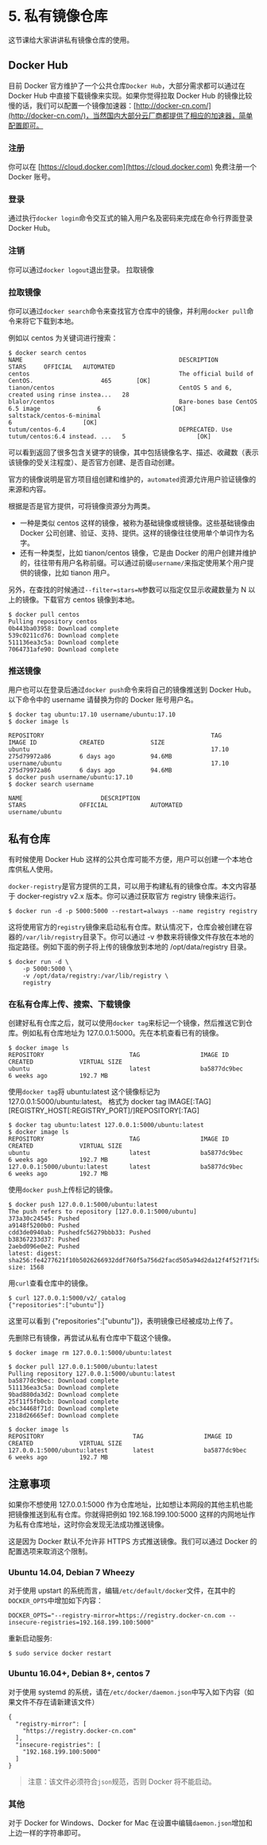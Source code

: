 # 5. 私有镜像仓库
这节课给大家讲讲私有镜像仓库的使用。

## Docker Hub
目前 Docker 官方维护了一个公共仓库`Docker Hub`，大部分需求都可以通过在 Docker Hub 中直接下载镜像来实现。如果你觉得拉取 Docker Hub 的镜像比较慢的话，我们可以配置一个镜像加速器：[http://docker-cn.com/](http://docker-cn.com/)，当然国内大部分云厂商都提供了相应的加速器，简单配置即可。

### 注册
你可以在 [https://cloud.docker.com](https://cloud.docker.com) 免费注册一个 Docker 账号。

### 登录
通过执行`docker login`命令交互式的输入用户名及密码来完成在命令行界面登录 Docker Hub。


### 注销
你可以通过`docker logout`退出登录。
拉取镜像

### 拉取镜像
你可以通过`docker search`命令来查找官方仓库中的镜像，并利用`docker pull`命令来将它下载到本地。

例如以 centos 为关键词进行搜索：
```shell
$ docker search centos
NAME                                            DESCRIPTION                                     STARS     OFFICIAL   AUTOMATED
centos                                          The official build of CentOS.                   465       [OK]
tianon/centos                                   CentOS 5 and 6, created using rinse instea...   28
blalor/centos                                   Bare-bones base CentOS 6.5 image                6                    [OK]
saltstack/centos-6-minimal                                                                      6                    [OK]
tutum/centos-6.4                                DEPRECATED. Use tutum/centos:6.4 instead. ...   5                    [OK]
```

可以看到返回了很多包含关键字的镜像，其中包括镜像名字、描述、收藏数（表示该镜像的受关注程度）、是否官方创建、是否自动创建。

官方的镜像说明是官方项目组创建和维护的，`automated`资源允许用户验证镜像的来源和内容。

根据是否是官方提供，可将镜像资源分为两类。

* 一种是类似 centos 这样的镜像，被称为基础镜像或根镜像。这些基础镜像由 Docker 公司创建、验证、支持、提供。这样的镜像往往使用单个单词作为名字。
* 还有一种类型，比如 tianon/centos 镜像，它是由 Docker 的用户创建并维护的，往往带有用户名称前缀。可以通过前缀`username/`来指定使用某个用户提供的镜像，比如 tianon 用户。

另外，在查找的时候通过`--filter=stars=N`参数可以指定仅显示收藏数量为 N 以上的镜像。下载官方 centos 镜像到本地。
```shell
$ docker pull centos
Pulling repository centos
0b443ba03958: Download complete
539c0211cd76: Download complete
511136ea3c5a: Download complete
7064731afe90: Download complete
```

### 推送镜像
用户也可以在登录后通过`docker push`命令来将自己的镜像推送到 Docker Hub。以下命令中的 username 请替换为你的 Docker 账号用户名。
```shell
$ docker tag ubuntu:17.10 username/ubuntu:17.10
$ docker image ls

REPOSITORY                                               TAG                    IMAGE ID            CREATED             SIZE
ubuntu                                                   17.10                  275d79972a86        6 days ago          94.6MB
username/ubuntu                                          17.10                  275d79972a86        6 days ago          94.6MB
$ docker push username/ubuntu:17.10
$ docker search username

NAME                      DESCRIPTION                                     STARS               OFFICIAL            AUTOMATED
username/ubuntu
```

## 私有仓库
有时候使用 Docker Hub 这样的公共仓库可能不方便，用户可以创建一个本地仓库供私人使用。

`docker-registry`是官方提供的工具，可以用于构建私有的镜像仓库。本文内容基于 docker-registry v2.x 版本。你可以通过获取官方 registry 镜像来运行。
```shell
$ docker run -d -p 5000:5000 --restart=always --name registry registry
```

这将使用官方的`registry`镜像来启动私有仓库。默认情况下，仓库会被创建在容器的`/var/lib/registry`目录下。你可以通过 -v 参数来将镜像文件存放在本地的指定路径。例如下面的例子将上传的镜像放到本地的 /opt/data/registry 目录。
```shell
$ docker run -d \
    -p 5000:5000 \
    -v /opt/data/registry:/var/lib/registry \
    registry
```

### 在私有仓库上传、搜索、下载镜像
创建好私有仓库之后，就可以使用`docker tag`来标记一个镜像，然后推送它到仓库。例如私有仓库地址为 127.0.0.1:5000。先在本机查看已有的镜像。
```shell
$ docker image ls
REPOSITORY                        TAG                 IMAGE ID            CREATED             VIRTUAL SIZE
ubuntu                            latest              ba5877dc9bec        6 weeks ago         192.7 MB
```

使用`docker tag`将 ubuntu:latest 这个镜像标记为 127.0.0.1:5000/ubuntu:latest。
格式为 docker tag IMAGE[:TAG] [REGISTRY_HOST[:REGISTRY_PORT]/]REPOSITORY[:TAG]
```shell
$ docker tag ubuntu:latest 127.0.0.1:5000/ubuntu:latest
$ docker image ls
REPOSITORY                        TAG                 IMAGE ID            CREATED             VIRTUAL SIZE
ubuntu                            latest              ba5877dc9bec        6 weeks ago         192.7 MB
127.0.0.1:5000/ubuntu:latest      latest              ba5877dc9bec        6 weeks ago         192.7 MB
```

使用`docker push`上传标记的镜像。
```shell
$ docker push 127.0.0.1:5000/ubuntu:latest
The push refers to repository [127.0.0.1:5000/ubuntu]
373a30c24545: Pushed
a9148f5200b0: Pushed
cdd3de0940ab: Pushedfc56279bbb33: Pushed
b38367233d37: Pushed
2aebd096e0e2: Pushed
latest: digest: sha256:fe4277621f10b5026266932ddf760f5a756d2facd505a94d2da12f4f52f71f5a size: 1568
```

用`curl`查看仓库中的镜像。
```shell
$ curl 127.0.0.1:5000/v2/_catalog
{"repositories":["ubuntu"]}
```

这里可以看到 {"repositories":["ubuntu"]}，表明镜像已经被成功上传了。

先删除已有镜像，再尝试从私有仓库中下载这个镜像。
```shell
$ docker image rm 127.0.0.1:5000/ubuntu:latest

$ docker pull 127.0.0.1:5000/ubuntu:latest
Pulling repository 127.0.0.1:5000/ubuntu:latest
ba5877dc9bec: Download complete
511136ea3c5a: Download complete
9bad880da3d2: Download complete
25f11f5fb0cb: Download complete
ebc34468f71d: Download complete
2318d26665ef: Download complete

$ docker image ls
REPOSITORY                         TAG                 IMAGE ID            CREATED             VIRTUAL SIZE
127.0.0.1:5000/ubuntu:latest       latest              ba5877dc9bec        6 weeks ago         192.7 MB
```

## 注意事项
如果你不想使用 127.0.0.1:5000 作为仓库地址，比如想让本网段的其他主机也能把镜像推送到私有仓库。你就得把例如 192.168.199.100:5000 这样的内网地址作为私有仓库地址，这时你会发现无法成功推送镜像。

这是因为 Docker 默认不允许非 HTTPS 方式推送镜像。我们可以通过 Docker 的配置选项来取消这个限制。

### Ubuntu 14.04, Debian 7 Wheezy
对于使用 upstart 的系统而言，编辑`/etc/default/docker`文件，在其中的`DOCKER_OPTS`中增加如下内容：
```shell
DOCKER_OPTS="--registry-mirror=https://registry.docker-cn.com --insecure-registries=192.168.199.100:5000"
```

重新启动服务:
```shell
$ sudo service docker restart
```

### Ubuntu 16.04+, Debian 8+, centos 7
对于使用 systemd 的系统，请在`/etc/docker/daemon.json`中写入如下内容（如果文件不存在请新建该文件）
```shell
{
  "registry-mirror": [
    "https://registry.docker-cn.com"
  ],
  "insecure-registries": [
    "192.168.199.100:5000"
  ]
}
```

> 注意：该文件必须符合`json`规范，否则 Docker 将不能启动。

### 其他
对于 Docker for Windows、Docker for Mac 在设置中编辑`daemon.json`增加和上边一样的字符串即可。



